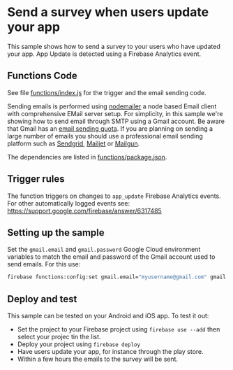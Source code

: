 # Send a survey when users update your app

This sample shows how to send a survey to your users who have updated your app. App Update is detected using a Firebase Analytics event.


## Functions Code

See file [functions/index.js](functions/index.js) for the trigger and the email sending code.

Sending emails is performed using [nodemailer](https://www.npmjs.com/package/nodemailer) a node based Email client with comprehensive EMail server setup. For simplicity, in this sample we're showing how to send email through SMTP using a Gmail account. Be aware that Gmail has an [email sending quota](https://support.google.com/mail/answer/22839). If you are planning on sending a large number of emails you should use a professional email sending platform such as [Sendgrid](https://console.cloud.google.com/launcher/details/sendgrid-app/sendgrid-email), [Mailjet](https://www.mailjet.com/google) or [Mailgun](http://www.mailgun.com/google).

The dependencies are listed in [functions/package.json](functions/package.json).


## Trigger rules

The function triggers on changes to `app_update` Firebase Analytics events. For other automatically logged events see: https://support.google.com/firebase/answer/6317485


## Setting up the sample

Set the `gmail.email` and `gmail.password` Google Cloud environment variables to match the email and password of the Gmail account used to send emails. For this use:

```bash
firebase functions:config:set gmail.email="myusername@gmail.com" gmail.password="secretpassword"
```


## Deploy and test

This sample can be tested on your Android and iOS app. To test it out:

 - Set the project to your Firebase project using `firebase use --add` then select your projec tin the list.
 - Deploy your project using `firebase deploy`
 - Have users update your app, for instance through the play store.
 - Within a few hours the emails to the survey will be sent.
